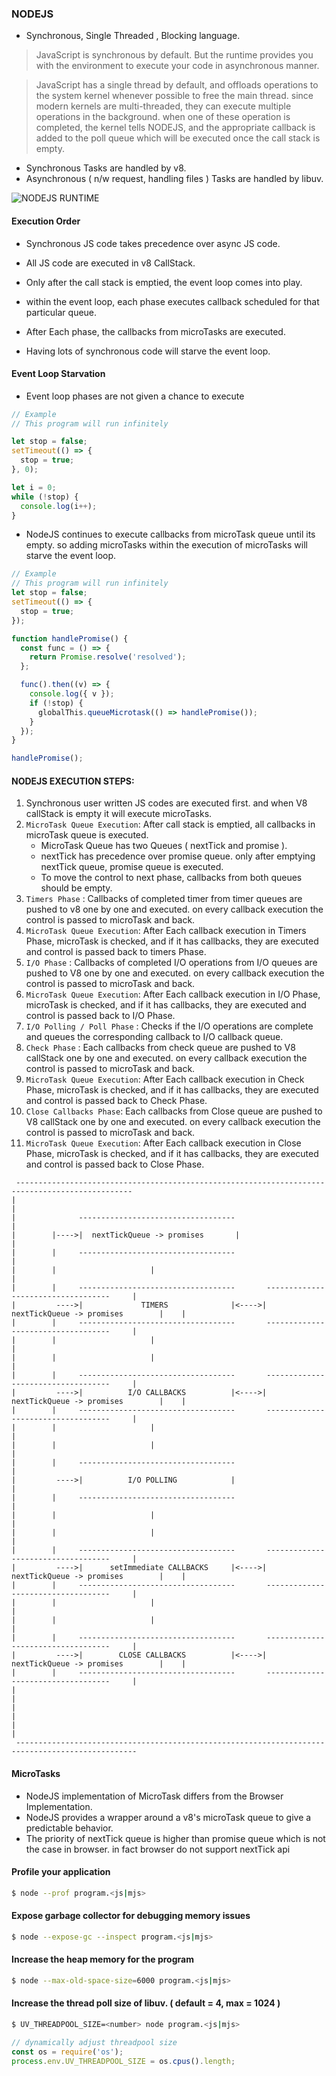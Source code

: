 ### NODEJS

- Synchronous, Single Threaded , Blocking language.

> JavaScript is synchronous by default. But the runtime provides you with the environment to execute your code in asynchronous manner.

> JavaScript has a single thread by default, and offloads operations to the system kernel whenever possible to free the main thread. since modern kernels are multi-threaded, they can execute multiple operations in the background. when one of these operation is completed, the kernel tells NODEJS, and the appropriate callback is added to the poll queue which will be executed once the call stack is empty.

- Synchronous Tasks are handled by v8.
- Asynchronous ( n/w request, handling files ) Tasks are handled by libuv.

![NODEJS RUNTIME](./assets/nodejs_runtime.png)

#### Execution Order

- Synchronous JS code takes precedence over async JS code.
- All JS code are executed in v8 CallStack.
- Only after the call stack is emptied, the event loop comes into play.
- within the event loop, each phase executes callback scheduled for that particular queue.
- After Each phase, the callbacks from microTasks are executed.

- Having lots of synchronous code will starve the event loop.

#### Event Loop Starvation

- Event loop phases are not given a chance to execute

```js
// Example
// This program will run infinitely

let stop = false;
setTimeout(() => {
  stop = true;
}, 0);

let i = 0;
while (!stop) {
  console.log(i++);
}
```

- NodeJS continues to execute callbacks from microTask queue until its empty. so adding microTasks within the execution of microTasks will starve the event loop.

```js
// Example
// This program will run infinitely
let stop = false;
setTimeout(() => {
  stop = true;
});

function handlePromise() {
  const func = () => {
    return Promise.resolve('resolved');
  };

  func().then((v) => {
    console.log({ v });
    if (!stop) {
      globalThis.queueMicrotask(() => handlePromise());
    }
  });
}

handlePromise();
```

#### NODEJS EXECUTION STEPS:

1. Synchronous user written JS codes are executed first. and when V8 callStack is empty it will execute microTasks.
2. `MicroTask Queue Execution`: After call stack is emptied, all callbacks in microTask queue is executed.
   - MicroTask Queue has two Queues ( nextTick and promise ).
   - nextTick has precedence over promise queue. only after emptying nextTick queue, promise queue is executed.
   - To move the control to next phase, callbacks from both queues should be empty.
3. `Timers Phase` : Callbacks of completed timer from timer queues are pushed to v8 one by one and executed. on every callback execution the control is passed to microTask and back.
4. `MicroTask Queue Execution`: After Each callback execution in Timers Phase, microTask is checked, and if it has callbacks, they are executed and control is passed back to timers Phase.
5. `I/O Phase` : Callbacks of completed I/O operations from I/O queues are pushed to V8 one by one and executed. on every callback execution the control is passed to microTask and back.
6. `MicroTask Queue Execution`: After Each callback execution in I/O Phase, microTask is checked, and if it has callbacks, they are executed and control is passed back to I/O Phase.
7. `I/O Polling / Poll Phase` : Checks if the I/O operations are complete and queues the corresponding callback to I/O callback queue.
8. `Check Phase` : Each callbacks from check queue are pushed to V8 callStack one by one and executed. on every callback execution the control is passed to microTask and back.
9. `MicroTask Queue Execution`: After Each callback execution in Check Phase, microTask is checked, and if it has callbacks, they are executed and control is passed back to Check Phase.
10. `Close Callbacks Phase`: Each callbacks from Close queue are pushed to V8 callStack one by one and executed. on every callback execution the control is passed to microTask and back.
11. `MicroTask Queue Execution`: After Each callback execution in Close Phase, microTask is checked, and if it has callbacks, they are executed and control is passed back to Close Phase.

```
 ------------------------------------------------------------------------------------------------
|                                                                                                |
|              -----------------------------------                                               |
|        |---->|  nextTickQueue -> promises       |                                              |
|        |     -----------------------------------                                               |
|        |                     |                                                                 |
|        |     -----------------------------------       -----------------------------------     |
|         ---->|             TIMERS              |<---->|  nextTickQueue -> promises        |    |
|        |     -----------------------------------       -----------------------------------     |
|        |                     |                                                                 |
|        |                     |                                                                 |
|        |     -----------------------------------       -----------------------------------     |
|         ---->|          I/O CALLBACKS          |<---->|  nextTickQueue -> promises        |    |
|        |     -----------------------------------       -----------------------------------     |
|        |                     |                                                                 |
|        |                     |                                                                 |
|        |     -----------------------------------                                               |
|         ---->|          I/O POLLING            |                                               |
|        |     -----------------------------------                                               |
|        |                     |                                                                 |
|        |                     |                                                                 |
|        |     -----------------------------------       -----------------------------------     |
|         ---->|      setImmediate CALLBACKS     |<---->|  nextTickQueue -> promises        |    |
|        |     -----------------------------------       -----------------------------------     |
|        |                     |                                                                 |
|        |                     |                                                                 |
|        |     -----------------------------------       -----------------------------------     |
|         ---->|        CLOSE CALLBACKS          |<---->|  nextTickQueue -> promises        |    |
|        |     -----------------------------------       -----------------------------------     |
|                                                                                                |
|                                                                                                |
|                                                                                                |
 -------------------------------------------------------------------------------------------------
```

#### MicroTasks

- NodeJS implementation of MicroTask differs from the Browser Implementation.
- NodeJS provides a wrapper around a v8's microTask queue to give a predictable behavior.
- The priority of nextTick queue is higher than promise queue which is not the case in browser. in fact browser do not support nextTick api

#### Profile your application

```bash
$ node --prof program.<js|mjs>
```

#### Expose garbage collector for debugging memory issues

```bash
$ node --expose-gc --inspect program.<js|mjs>
```

#### Increase the heap memory for the program

```bash
$ node --max-old-space-size=6000 program.<js|mjs>
```

#### Increase the thread poll size of libuv. ( default = 4, max = 1024 )

```bash
$ UV_THREADPOOL_SIZE=<number> node program.<js|mjs>
```

```js
// dynamically adjust threadpool size
const os = require('os');
process.env.UV_THREADPOOL_SIZE = os.cpus().length;
```
